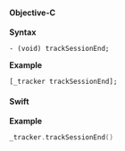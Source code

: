 #### Objective-C

**Syntax**

```objc
- (void) trackSessionEnd;
```

**Example**

```objc
[_tracker trackSessionEnd];
```

#### Swift

**Example**

```swift
_tracker.trackSessionEnd()
```